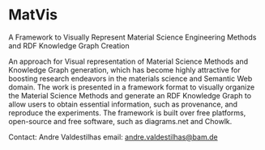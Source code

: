 # MatVis
A Framework to Visually Represent Material Science Engineering Methods and RDF Knowledge Graph Creation


An approach for Visual representation of Material Science Methods and Knowledge Graph generation, which has become highly attractive for boosting research endeavors in the materials science and Semantic Web domain. The work is presented in a framework format to visually organize the Material Science Methods and generate an RDF Knowledge Graph to allow users to obtain essential information, such as provenance, and reproduce the experiments. The framework is built over free platforms, open-source and free software, such as diagrams.net and Chowlk.

Contact: Andre Valdestilhas
email: andre.valdestilhas@bam.de
